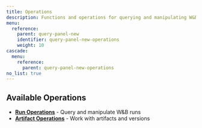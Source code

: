 ```yaml
---
title: Operations
description: Functions and operations for querying and manipulating W&B data in the Query Expression Language.
menu:
  reference:
    parent: query-panel-new
    identifier: query-panel-new-operations
    weight: 10
cascade:
  menu:
    reference:
      parent: query-panel-new-operations
no_list: true
---
```


## Available Operations

- **[Run Operations](Run_Operations.md)** - Query and manipulate W&B runs
- **[Artifact Operations](Artifact_Operations.md)** - Work with artifacts and versions
